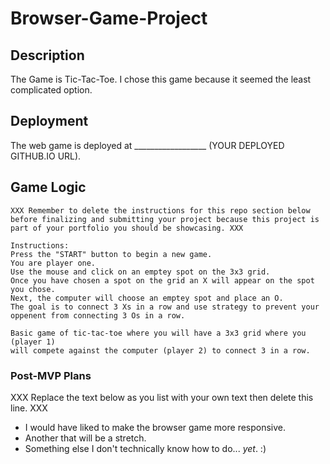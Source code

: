 # Browser-Game-Project


## Description

The Game is Tic-Tac-Toe. I chose this game because it seemed the least complicated option. 


## Deployment

The web game is deployed at __________________ (YOUR DEPLOYED GITHUB.IO URL).


## Game Logic

```
XXX Remember to delete the instructions for this repo section below before finalizing and submitting your project because this project is part of your portfolio you should be showcasing. XXX

Instructions: 
Press the "START" button to begin a new game. 
You are player one.
Use the mouse and click on an emptey spot on the 3x3 grid. 
Once you have chosen a spot on the grid an X will appear on the spot you chose. 
Next, the computer will choose an emptey spot and place an O.
The goal is to connect 3 Xs in a row and use strategy to prevent your oppenent from connecting 3 Os in a row. 

Basic game of tic-tac-toe where you will have a 3x3 grid where you (player 1)
will compete against the computer (player 2) to connect 3 in a row.
```

### Post-MVP Plans

XXX Replace the text below as you list with your own text then delete this line. XXX

- I would have liked to make the browser game more responsive.
- Another that will be a stretch.
- Something else I don't technically know how to do... *yet*. :)
